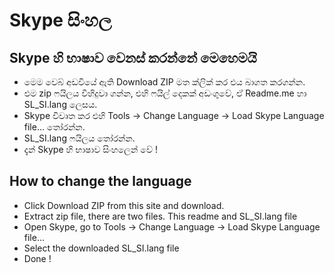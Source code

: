 ﻿Skype සිංහල
=============

Skype හි භාෂාව වෙනස් කරන්නේ මෙහෙමයි
----------------------------
 * මෙම වෙබ් අඩවියේ ඇති Download ZIP මත ක්ලික් කර එය බාගත කරගන්න.
 * එම zip ෆයිලය විහිදුවා ගන්න, එහි ෆයිල් දෙකක් අඩංගුවේ, ඒ Readme.me හා SL_SI.lang ලෙසය.
 * Skype විවෘත කර එහි Tools -> Change Language -> Load Skype Language file... තෝරන්න.
 * SL_SI.lang ෆයිලය තෝරන්න.
 * දැන් Skype හි භාෂාව සිංහලෙන් වේ !

How to change the language
-------------------------- 
 * Click Download ZIP from this site and download.
 * Extract zip file, there are two files. This readme and SL_SI.lang file
 * Open Skype, go to Tools -> Change Language -> Load Skype Language file...
 * Select the downloaded SL_SI.lang file
 * Done !
